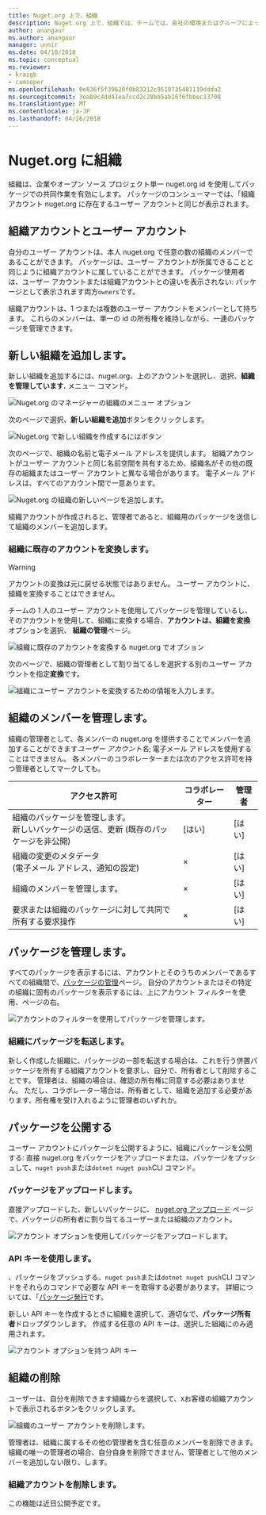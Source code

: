 ```yaml
---
title: Nuget.org 上で、組織
description: Nuget.org 上で、組織では、チームでは、会社の環境またはグループによって公開されているパッケージを管理するのに役立ちます。
author: anangaur
ms.author: anangaur
manager: unnir
ms.date: 04/10/2018
ms.topic: conceptual
ms.reviewer:
- kraigb
- camsoper
ms.openlocfilehash: 0e836f5f39620f0b83212c9510735481119ddda2
ms.sourcegitcommit: 3eab9c4dd41ea7ccd2c28bb5ab16f6fbbec13708
ms.translationtype: MT
ms.contentlocale: ja-JP
ms.lasthandoff: 04/26/2018
---
```

# <a name="organization-on-nugetorg"></a>Nuget.org に組織

組織は、企業やオープン ソース プロジェクト単一 nuget.org id を使用してパッケージでの共同作業を有効にします。 パッケージのコンシューマーでは、「組織アカウント nuget.org に存在するユーザー アカウントと同じが表示されます。

## <a name="user-accounts-vs-organization-accounts"></a>組織アカウントとユーザー アカウント

自分のユーザー アカウントは、本人 nuget.org で任意の数の組織のメンバーであることができます。 パッケージは、ユーザー アカウントが所属できることと同じように組織アカウントに属していることができます。 パッケージ使用者は、ユーザー アカウントまたは組織アカウントとの違いを表示されない: パッケージとして表示されます両方`owners`です。

組織アカウントは、1 つまたは複数のユーザー アカウントをメンバーとして持ちます。 これらのメンバーは、単一の id の所有権を維持しながら、一連のパッケージを管理できます。

## <a name="adding-a-new-organization"></a>新しい組織を追加します。

新しい組織を追加するには、nuget.org、上のアカウントを選択し、選択、**組織を管理しています.** メニュー コマンド。

![Nuget.org のマネージャーの組織のメニュー オプション](media/org-manage-option.png)

次のページで選択、**新しい組織を追加**ボタンをクリックします。

![Nuget.org で新しい組織を作成するにはボタン](media/org-add-new-option.png)

次のページで、組織の名前と電子メール アドレスを提供します。 組織アカウントがユーザー アカウントと同じ名前空間を共有するため、組織名がその他の既存の組織またはユーザー アカウントと異なる場合があります。 電子メール アドレスは、すべてのアカウント間で一意あります。

![Nuget.org の組織の新しいページを追加します。](media/org-add-new-page.png)

組織アカウントが作成されると、管理者であると、組織用のパッケージを送信して組織のメンバーを追加します。

### <a name="transform-existing-account-to-an-organization"></a>組織に既存のアカウントを変換します。

> [!Warning]
> アカウントの変換は元に戻せる状態ではありません。 ユーザー アカウントに、組織を変換することはできません。

チームの 1 人のユーザー アカウントを使用してパッケージを管理しているし、そのアカウントを使用して、組織に変換する場合、**アカウントは、組織を変換** オプションを選択、 **組織の管理**ページ。

![組織に既存のアカウントを変換する nuget.org でオプション](media/org-transform-option.png)

次のページで、組織の管理者として割り当てるしを選択する別のユーザー アカウントを指定**変換**です。

![組織にユーザー アカウントを変換するための情報を入力します。](media/org-transform-page.png)

## <a name="managing-organization-members"></a>組織のメンバーを管理します。

組織の管理者として、各メンバーの nuget.org を提供することでメンバーを追加することができます*ユーザー アカウント名*; 電子メール アドレスを使用することはできません。 各メンバーのコラボレーターまたは次のアクセス許可を持つ管理者としてマークしても。

| アクセス許可 | コラボレーター | 管理者 |
| --- | --- | --- |
| 組織のパッケージを管理します。<br/>新しいパッケージの送信、更新 (既存のパッケージを非公開) | [はい] | [はい] |
| 組織の変更のメタデータ<br/>(電子メール アドレス、通知の設定) | × | [はい] |
| 組織のメンバーを管理します。 | × | [はい] |
| 要求または組織のパッケージに対して共同で所有する要求操作 | × | [はい] |

## <a name="managing-packages"></a>パッケージを管理します。

すべてのパッケージを表示するには、アカウントとそのうちのメンバーであるすべての組織間で、[パッケージの管理](https://www.nuget.org/account/Packages)ページ。 自分のアカウントまたはその特定の組織に固有のパッケージを表示するには、上にアカウント フィルターを使用、ページの右。

![アカウントのフィルターを使用してパッケージを管理します。](media/org-manage-packages-option.png)

### <a name="transferring-packages-to-an-organization"></a>組織にパッケージを転送します。
新しく作成した組織に、パッケージの一部を転送する場合は、これを行う併置パッケージを所有する組織アカウントを要求し、自分で、所有者として削除することです。 管理者は、組織の場合は、確認の所有権に同意する必要はありません。 ただし、コラボレーター場合は、所有者として、組織を追加する必要があります、所有権を受け入れるように管理者のいずれか。

## <a name="publishing-packages"></a>パッケージを公開する

ユーザー アカウントにパッケージを公開するように、組織にパッケージを公開する: 直接 nuget.org をパッケージをアップロードまたは、パッケージをプッシュして、`nuget push`または`dotnet nuget push`CLI コマンド。

### <a name="uploading-packages"></a>パッケージをアップロードします。

直接アップロードした、新しいパッケージに、 [nuget.org アップロード](https://www.nuget.org/packages/manage/upload) ページで、パッケージの所有者に割り当てるユーザーまたは組織のアカウント。

![アカウント オプションを使用してパッケージをアップロードします。](media/org-upload-option.png)

### <a name="using-api-keys"></a>API キーを使用します。

、パッケージをプッシュする、`nuget push`または`dotnet nuget push`CLI コマンドをそれらのコマンドで必要な API キーを取得する必要があります。 詳細については、「[パッケージ発行](https://docs.microsoft.com/en-us/nuget/quickstart/create-and-publish-a-package-using-visual-studio#publish-the-package)です。

新しい API キーを作成するときに組織を選択して、適切なで、**パッケージ所有者**ドロップダウンします。 作成する任意の API キーは、選択した組織にのみ適用されます。

![アカウント オプションを持つ API キー](media/org-apikey-option.png)

## <a name="removing-an-organization"></a>組織の削除

ユーザーは、自分を削除できます組織からを選択して、`X`お客様の組織アカウントで表示されるボタンをクリックします。

![組織のユーザー アカウントを削除します。](media/org-remove-self-option.png)

管理者は、組織に属するその他の管理者を含む任意のメンバーを削除できます。 組織の唯一の管理者の場合、自分自身を削除できません、管理者として他のメンバーを追加しない限り、します。

### <a name="deleting-an-organization-account"></a>組織アカウントを削除します。

この機能は近日公開予定です。
